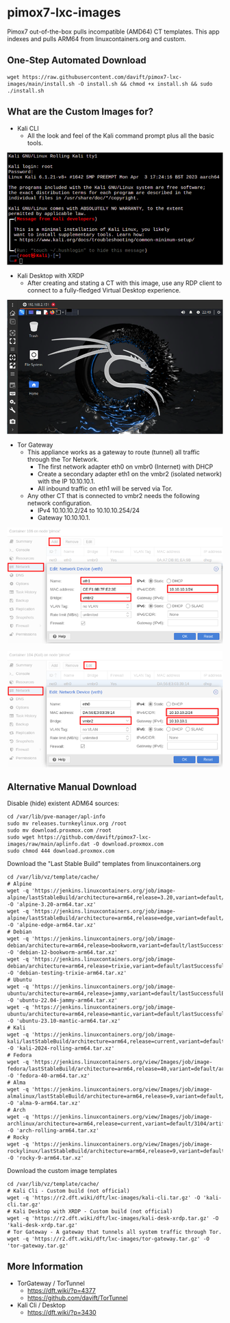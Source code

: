 # pimox7-lxc-images
Pimox7 out-of-the-box pulls incompatible (AMD64) CT templates. This app indexes and pulls ARM64 from linuxcontainers.org and custom.

## One-Step Automated Download

```
wget https://raw.githubusercontent.com/davift/pimox7-lxc-images/main/install.sh -O install.sh && chmod +x install.sh && sudo ./install.sh 
```

## What are the Custom Images for?

- Kali CLI
  - All the look and feel of the Kali command prompt plus all the basic tools.

![Kali CLI](https://github.com/davift/pimox7-lxc-images/blob/main/kali-cli.png)

- Kali Desktop with XRDP
  - After creating and stating a CT with this image, use any RDP client to connect to a fully-fledged Virtual Desktop experience.

![Kali Desktop XRDP](https://github.com/davift/pimox7-lxc-images/blob/main/kali-desktop-xrdp.png)

- Tor Gateway
  - This appliance works as a gateway to route (tunnel) all traffic through the Tor Network.
    - The first network adapter eth0 on vmbr0 (Internet) with DHCP
    - Create a secondary adapter eth1 on the vmbr2 (isolated network) with  the IP 10.10.10.1.
    - All inbound traffic on eth1 will be served via Tor.
  - Any other CT that is connected to vmbr2 needs the following network configuration.
    - IPv4 10.10.10.2/24 to 10.10.10.254/24
    - Gateway 10.10.10.1.

![Tor Gateway Server](https://github.com/davift/pimox7-lxc-images/blob/main/tor-gateway-1.png)

![Tor Gateway Clientn](https://github.com/davift/pimox7-lxc-images/blob/main/tor-gateway-2.png)

## Alternative Manual Download

Disable (hide) existent ADM64 sources:

```
cd /var/lib/pve-manager/apl-info
sudo mv releases.turnkeylinux.org /root
sudo mv download.proxmox.com /root
sudo wget https://github.com/davift/pimox7-lxc-images/raw/main/aplinfo.dat -O download.proxmox.com
sudo chmod 444 download.proxmox.com
```

Download the "Last Stable Build" templates from linuxcontainers.org

```
cd /var/lib/vz/template/cache/
# Alpine
wget -q 'https://jenkins.linuxcontainers.org/job/image-alpine/lastStableBuild/architecture=arm64,release=3.20,variant=default/artifact/rootfs.tar.xz' -O 'alpine-3.20-arm64.tar.xz'
wget -q 'https://jenkins.linuxcontainers.org/job/image-alpine/lastStableBuild/architecture=arm64,release=edge,variant=default/artifact/rootfs.tar.xz' -O 'alpine-edge-arm64.tar.xz'
# Debian
wget -q 'https://jenkins.linuxcontainers.org/job/image-debian/architecture=arm64,release=bookworm,variant=default/lastSuccessfulBuild/artifact/rootfs.tar.xz' -O 'debian-12-bookworm-arm64.tar.xz'
wget -q 'https://jenkins.linuxcontainers.org/job/image-debian/architecture=arm64,release=trixie,variant=default/lastSuccessfulBuild/artifact/rootfs.tar.xz' -O 'debian-testing-trixie-arm64.tar.xz'
# Ubuntu
wget -q 'https://jenkins.linuxcontainers.org/job/image-ubuntu/architecture=arm64,release=jammy,variant=default/lastSuccessfulBuild/artifact/rootfs.tar.xz' -O 'ubuntu-22.04-jammy-arm64.tar.xz'
wget -q 'https://jenkins.linuxcontainers.org/job/image-ubuntu/architecture=arm64,release=mantic,variant=default/lastSuccessfulBuild/artifact/rootfs.tar.xz' -O 'ubuntu-23.10-mantic-arm64.tar.xz'
# Kali
wget -q 'https://jenkins.linuxcontainers.org/job/image-kali/lastStableBuild/architecture=arm64,release=current,variant=default/artifact/rootfs.tar.xz' -O 'kali-2024-rolling-arm64.tar.xz'
# Fedora
wget -q 'https://jenkins.linuxcontainers.org/view/Images/job/image-fedora/lastStableBuild/architecture=arm64,release=40,variant=default/artifact/rootfs.tar.xz' -O 'fedora-40-arm64.tar.xz'
# Alma
wget -q 'https://jenkins.linuxcontainers.org/view/Images/job/image-almalinux/lastStableBuild/architecture=arm64,release=9,variant=default/artifact/rootfs.tar.xz' -O 'alma-9-arm64.tar.xz'
# Arch
wget -q 'https://jenkins.linuxcontainers.org/view/Images/job/image-archlinux/architecture=arm64,release=current,variant=default/3104/artifact/rootfs.tar.xz' -O 'arch-rolling-arm64.tar.xz'
# Rocky
wget -q 'https://jenkins.linuxcontainers.org/view/Images/job/image-rockylinux/lastStableBuild/architecture=arm64,release=9,variant=default/artifact/rootfs.tar.xz' -O 'rocky-9-arm64.tar.xz'
```

Download the custom image templates

```
cd /var/lib/vz/template/cache/
# Kali Cli - Custom build (not official)
wget -q 'https://r2.dft.wiki/dft/lxc-images/kali-cli.tar.gz' -O 'kali-cli.tar.gz'
# Kali Desktop with XRDP - Custom build (not official)
wget -q 'https://r2.dft.wiki/dft/lxc-images/kali-desk-xrdp.tar.gz' -O 'kali-desk-xrdp.tar.gz'
# Tor Gateway - A gateway that tunnels all system traffic through Tor.
wget -q 'https://r2.dft.wiki/dft/lxc-images/tor-gateway.tar.gz' -O 'tor-gateway.tar.gz'
```

## More Information

- TorGateway / TorTunnel
  - https://dft.wiki/?p=4377
  - https://github.com/davift/TorTunnel
- Kali Cli / Desktop
  - https://dft.wiki/?p=3430
